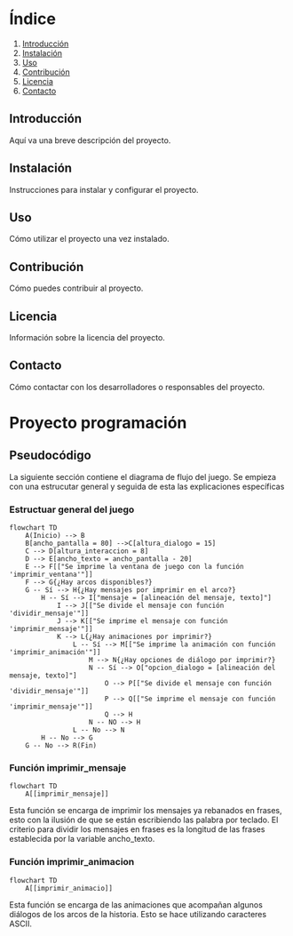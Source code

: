 # Índice

1. [Introducción](#introducción)
2. [Instalación](#instalación)
3. [Uso](#uso)
4. [Contribución](#contribución)
5. [Licencia](#licencia)
6. [Contacto](#contacto)

## Introducción

Aquí va una breve descripción del proyecto.

## Instalación

Instrucciones para instalar y configurar el proyecto.

## Uso

Cómo utilizar el proyecto una vez instalado.

## Contribución

Cómo puedes contribuir al proyecto.

## Licencia

Información sobre la licencia del proyecto.

## Contacto

Cómo contactar con los desarrolladores o responsables del proyecto.

# Proyecto programación

## Pseudocódigo
La siguiente sección contiene el diagrama de flujo del juego. Se empieza con una estrucutar general y seguida de esta las explicaciones específicas
### Estructuar general del juego
```mermaid
flowchart TD
    A(Inicio) --> B
    B[ancho_pantalla = 80] -->C[altura_dialogo = 15]
    C --> D[altura_interaccion = 8]
    D --> E[ancho_texto = ancho_pantalla - 20]
    E --> F[["Se imprime la ventana de juego con la función 'imprimir_ventana'"]]
    F --> G{¿Hay arcos disponibles?}
    G -- Sí --> H{¿Hay mensajes por imprimir en el arco?}
        H -- Sí --> I["mensaje = [alineación del mensaje, texto]"]
            I --> J[["Se divide el mensaje con función 'dividir_mensaje'"]]
            J --> K[["Se imprime el mensaje con función 'imprimir_mensaje'"]]
            K --> L{¿Hay animaciones por imprimir?}
                L -- Sí --> M[["Se imprime la animación con función 'imprimir_animación'"]]
                    M --> N{¿Hay opciones de diálogo por imprimir?}
                    N -- Sí --> O["opcion_dialogo = [alineación del mensaje, texto]"]
                        O --> P[["Se divide el mensaje con función 'dividir_mensaje'"]]
                        P --> Q[["Se imprime el mensaje con función 'imprimir_mensaje'"]]
                        Q --> H
                    N -- NO --> H
                L -- No --> N
        H -- No --> G
    G -- No --> R(Fin)
```

### Función imprimir_mensaje
```mermaid
flowchart TD
    A[[imprimir_mensaje]]
```
Esta función se encarga de imprimir los mensajes ya rebanados en frases, esto con la ilusión de que se están escribiendo las palabra por teclado.
El criterio para dividir los mensajes en frases es la longitud de las frases establecida por la variable ancho_texto.


### Función imprimir_animacion
```mermaid
flowchart TD
    A[[imprimir_animacio]]
```
Esta función se encarga de las animaciones que acompañan algunos diálogos de los arcos de la historia. Esto se hace utilizando caracteres ASCII.
